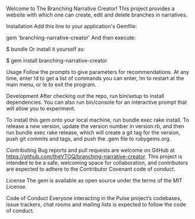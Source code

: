 Welcome to The Branching Narrative Creator! This project provides a website with which one can create, edit and delete branches in narratives.

Installation Add this line to your application's Gemfile:

gem 'branching-narrative-creator' And then execute:

$ bundle Or install it yourself as:

$ gem install branching-narrative-creator

 Usage Follow the prompts to give parameters for recommendations. At any time, enter !d to get a list of commands you can enter, !m to restart at the main menu, or !e to exit the program.

Development After checking out the repo, run bin/setup to install dependencies. You can also run bin/console for an interactive prompt that will allow you to experiment.

To install this gem onto your local machine, run bundle exec rake install. To release a new version, update the version number in version.rb, and then run bundle exec rake release, which will create a git tag for the version, push git commits and tags, and push the .gem file to rubygems.org.

Contributing Bug reports and pull requests are welcome on GitHub at https://github.com/theVTOQ/branching-narrative-creator. This project is intended to be a safe, welcoming space for collaboration, and contributors are expected to adhere to the Contributor Covenant code of conduct.

License The gem is available as open source under the terms of the MIT License.

Code of Conduct Everyone interacting in the Pulse project’s codebases, issue trackers, chat rooms and mailing lists is expected to follow the code of conduct.